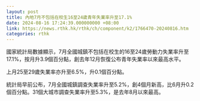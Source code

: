 ```yaml
---
layout: post
title: 內地7月不包括在校生16至24歲青年失業率升至17.1%
date: 2024-08-16 17:24:39.000000000 +08:00
link: https://news.rthk.hk/rthk/ch/component/k2/1766470-20240816.htm
categories: rthk
---
```


國家統計局數據顯示，7月全國城鎮不包括在校生的16至24歲勞動力失業率升至17.1%，按月升3.9個百分點，創去年12月恢復公布青年失業率以來最高水平。

上月25至29歲失業率亦升至6.5%，升0.1個百分點。

統計局早前公布，7月全國城鎮調查失業率升至5.2%，創4個月新高，比6月升0.2個百分點。31個大城市調查失業率升至5.3%，是去年8月以來最高。
